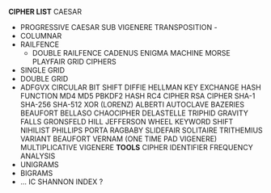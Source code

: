 **CIPHER LIST**
CAESAR
* PROGRESSIVE CAESAR
SUB
VIGENERE
TRANSPOSITION - 
* COLUMNAR
* RAILFENCE
    * DOUBLE RAILFENCE
CADENUS
ENIGMA MACHINE
MORSE
PLAYFAIR
GRID CIPHERS
* SINGLE GRID
* DOUBLE GRID
* ADFGVX
CIRCULAR BIT SHIFT
DIFFIE HELLMAN KEY EXCHANGE
HASH FUNCTION
MD4
MD5
PBKDF2 HASH
RC4 CIPHER
RSA CIPHER
SHA-1
SHA-256
SHA-512
XOR (LORENZ)
ALBERTI
AUTOCLAVE
BAZERIES
BEAUFORT
BELLASO
CHAOCIPHER
DELASTELLE TRIPHID
GRAVITY FALLS
GRONSFELD
HILL
JEFFERSON WHEEL
KEYWORD SHIFT
NIHILIST
PHILLIPS
PORTA
RAGBABY
SLIDEFAIR
SOLITAIRE
TRITHEMIUS
VARIANT BEAUFORT
VERNAM (ONE TIME PAD VIGENERE)
MULTIPLICATIVE VIGENERE
**TOOLS**
CIPHER IDENTIFIER
FREQUENCY ANALYSIS
* UNIGRAMS
* BIGRAMS
* ...
IC
SHANNON INDEX ?
